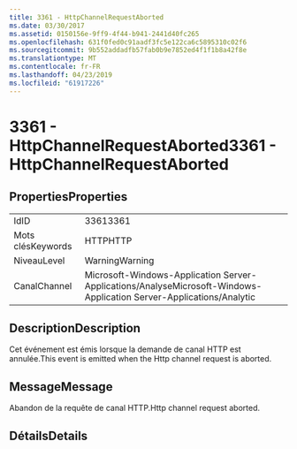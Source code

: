 ```yaml
---
title: 3361 - HttpChannelRequestAborted
ms.date: 03/30/2017
ms.assetid: 0150156e-9ff9-4f44-b941-2441d40fc265
ms.openlocfilehash: 631f0fed0c91aadf3fc5e122ca6c5895310c02f6
ms.sourcegitcommit: 9b552addadfb57fab0b9e7852ed4f1f1b8a42f8e
ms.translationtype: MT
ms.contentlocale: fr-FR
ms.lasthandoff: 04/23/2019
ms.locfileid: "61917226"
---
```

# <a name="3361---httpchannelrequestaborted"></a><span data-ttu-id="89180-102">3361 - HttpChannelRequestAborted</span><span class="sxs-lookup"><span data-stu-id="89180-102">3361 - HttpChannelRequestAborted</span></span>
## <a name="properties"></a><span data-ttu-id="89180-103">Properties</span><span class="sxs-lookup"><span data-stu-id="89180-103">Properties</span></span>  
  
|||  
|-|-|  
|<span data-ttu-id="89180-104">Id</span><span class="sxs-lookup"><span data-stu-id="89180-104">ID</span></span>|<span data-ttu-id="89180-105">3361</span><span class="sxs-lookup"><span data-stu-id="89180-105">3361</span></span>|  
|<span data-ttu-id="89180-106">Mots clés</span><span class="sxs-lookup"><span data-stu-id="89180-106">Keywords</span></span>|<span data-ttu-id="89180-107">HTTP</span><span class="sxs-lookup"><span data-stu-id="89180-107">HTTP</span></span>|  
|<span data-ttu-id="89180-108">Niveau</span><span class="sxs-lookup"><span data-stu-id="89180-108">Level</span></span>|<span data-ttu-id="89180-109">Warning</span><span class="sxs-lookup"><span data-stu-id="89180-109">Warning</span></span>|  
|<span data-ttu-id="89180-110">Canal</span><span class="sxs-lookup"><span data-stu-id="89180-110">Channel</span></span>|<span data-ttu-id="89180-111">Microsoft-Windows-Application Server-Applications/Analyse</span><span class="sxs-lookup"><span data-stu-id="89180-111">Microsoft-Windows-Application Server-Applications/Analytic</span></span>|  
  
## <a name="description"></a><span data-ttu-id="89180-112">Description</span><span class="sxs-lookup"><span data-stu-id="89180-112">Description</span></span>  
 <span data-ttu-id="89180-113">Cet événement est émis lorsque la demande de canal HTTP est annulée.</span><span class="sxs-lookup"><span data-stu-id="89180-113">This event is emitted when the Http channel request is aborted.</span></span>  
  
## <a name="message"></a><span data-ttu-id="89180-114">Message</span><span class="sxs-lookup"><span data-stu-id="89180-114">Message</span></span>  
 <span data-ttu-id="89180-115">Abandon de la requête de canal HTTP.</span><span class="sxs-lookup"><span data-stu-id="89180-115">Http channel request aborted.</span></span>  
  
## <a name="details"></a><span data-ttu-id="89180-116">Détails</span><span class="sxs-lookup"><span data-stu-id="89180-116">Details</span></span>

